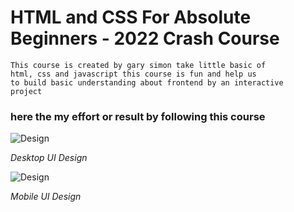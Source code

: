 # HTML and CSS For Absolute Beginners - 2022 Crash Course

```
This course is created by gary simon take little basic of 
html, css and javascript this course is fun and help us 
to build basic understanding about frontend by an interactive
project
```


### here the my effort or result by following this course

![Design](images/desktop.gif)

*Desktop UI Design*

![Design](images/mobile.gif)

*Mobile UI Design*


